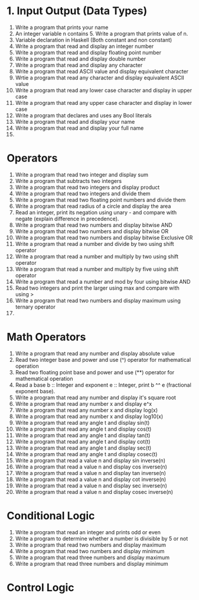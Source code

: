 # 1. Input Output (Data Types)

1. Write a program that prints your name
2. An integer variable n contains 5. Write a program that prints value of n.
3. Variable declaration in Haskell (Both constant and non constant)
4. Write a program that read and display an integer number
5. Write a program that read and display floating point number
6. Write a program that read and display double number
7. Write a program that read and display any character
8. Write a program that read ASCII value and display equivalent character
9. Wrtie a program that read any character and display equivalent ASCII value
10. Write a program that read any lower case character and display in upper case
11. Write a program that read any upper case character and display in lower case
12. Write a program that declares and uses any Bool literals
13. Write a program that read and display your name
14. Write a program that read and display your full name
15. 

# Operators
1. Write a program that read two integer and display sum
2. Write a program that subtracts two integers
3. Write a program that read two integers and display product
4. Write a program that read two integers and divide them
5. Write a program that read two floating point numbers and divide them
6. Write a program that read radius of a circle and display the area
7. Read an integer, print its negation using unary - and compare with negate (explain difference in precedence).
8. Write a program that read two numbers and display bitwise AND
9. Write a program that read two numbers and display bitwise OR
10. Write a program that read two numbers and display bitwise Exclusive OR
11. Write a program that read a number and divide by two using shift operator
12. Write a program that read a number and multiply by two using shift operator
13. Write a program that read a number and multiply by five using shift operator
14. Write a program that read a number and mod by four using bitwise AND
15. Read two integers and print the larger using max and compare with using >
16. Write a program that read two numbers and display maximum using ternary operator
17. 


# Math Operators
1. Write a program that read any number and display absolute value
2. Read two integer base and power and use (^) operator for mathematical operation
3. Read two floating point base and power and use (**) operator for mathematical operation
4. Read a base b :: Integer and exponent e :: Integer, print b ^^ e (fractional exponent base).
5. Write a program that read any number and display it's square root
6. Write a program that read any number x and display e^x
7. Write a program that read any number x and display log(x)
8. Write a program that read any number x and display log10(x)
9. Write a program that read any angle t and display sin(t)
10. Write a program that read any angle t and display cos(t)
11. Write a program that read any angle t and display tan(t)
12. Write a program that read any angle t and display cot(t)
13. Write a program that read any angle t and display sec(t)
14. Write a program that read any angle t and display cosec(t)
15. Write a program that read a value n and display sin inverse(n)
16. Write a program that read a value n and display cos inverse(n)
17. Write a program that read a value n and display tan inverse(n)
18. Write a program that read a value n and display cot inverse(n)
19. Write a program that read a value n and display sec inverse(n)
20. Write a program that read a value n and display cosec inverse(n)

# Conditional Logic

1. Write a program that read an integer and prints odd or even
2. Write a program to determine whether a number is divisible by 5 or not
3. Write a program that read two numbers and display maximum
4. Write a program that read two numbers and display minimum
5. Write a program that read three numbers and display maximum
6. Write a program that read three numbers and display minimum

# Control Logic